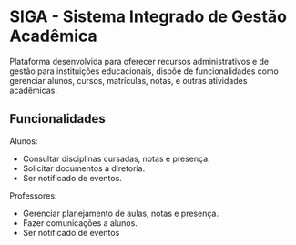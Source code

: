 # SIGA - Sistema Integrado de Gestão Acadêmica
Plataforma desenvolvida para oferecer recursos administrativos e de gestão para instituições educacionais, dispõe de funcionalidades como gerenciar alunos, cursos, matrículas, notas, e outras atividades acadêmicas.

## Funcionalidades
Alunos:
- Consultar disciplinas cursadas, notas e presença.
- Solicitar documentos a diretoria.
- Ser notificado de eventos.

Professores:
- Gerenciar planejamento de aulas, notas e presença.
- Fazer comunicações a alunos.
- Ser notificado de eventos
